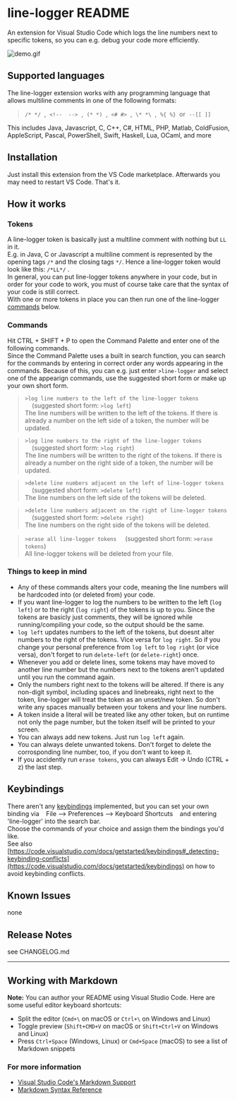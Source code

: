 # line-logger README

An extension for Visual Studio Code which logs the line numbers next to specific tokens, so you can e.g. debug your code more efficiently.

![demo.gif](https://www.github.com/Huegelkoenig/line-logger-VSCE/docs/demo.gif)

## Supported languages
The line-logger extension works with any programming language that allows multiline comments in one of the following formats:<br>
> `/* */`&nbsp;&nbsp;,&nbsp;&nbsp;`<!--  -->`&nbsp;&nbsp;,&nbsp;&nbsp;`(* *)`&nbsp;&nbsp;,&nbsp;&nbsp;`<# #>`&nbsp;&nbsp;,&nbsp;&nbsp;`\* *\`&nbsp;&nbsp;,&nbsp;&nbsp;`%{ %}`&nbsp;&nbsp;or&nbsp;&nbsp;`--[[ ]]`<br>

This includes Java, Javascript, C, C++, C#, HTML, PHP, Matlab, ColdFusion, AppleScript, Pascal, PowerShell, Swift, Haskell, Lua, OCaml, and more

## Installation
Just install this extension from the VS Code marketplace. Afterwards you may need to restart VS Code. That's it.

## How it works
### Tokens
A line-logger token is basically just a multiline comment with nothing but `LL` in it.<br>
E.g. in Java, C or Javascript a multiline comment is represented by the opening tags `/*` and the closing tags `*/`. Hence a line-logger token would look like this: `/*LL*/` .<br>
In general, you can put line-logger tokens anywhere in your code, but in order for your code to work, you must of course take care that the syntax of your code is still correct.<br>
With one or more tokens in place you can then run one of the line-logger [commands](#commands) below.<br>

### Commands
Hit CTRL + SHIFT + P to open the Command Palette and enter one of the following commands.<br>
Since the Command Palette uses a built in search function, you can search for the commands by entering in correct order any words appearing in the commands. Because of this, you can e.g. just enter `>line-logger` and select one of the appearign commands, use the suggested short form or make up your own short form.

>`>log line numbers to the left of the line-logger tokens`  &nbsp;&nbsp;&nbsp;&nbsp;\(suggested short form: `>log left`\)<br>
The line numbers will be written to the left of the tokens. If there is already a number on the left side of a token, the number will be updated.

>`>log line numbers to the right of the line-logger tokens`  &nbsp;&nbsp;&nbsp;&nbsp;\(suggested short form: `>log right`\)<br>
The line numbers will be written to the right of the tokens. If there is already a number on the right side of a token, the number will be updated.

>`>delete line numbers adjacent on the left of line-logger tokens`  &nbsp;&nbsp;&nbsp;&nbsp;\(suggested short form: `>delete left`\)<br>
The line numbers on the left side of the tokens will be deleted.

>`>delete line numbers adjacent on the right of line-logger tokens`  &nbsp;&nbsp;&nbsp;&nbsp;\(suggested short form: `>delete right`\)<br>
The line numbers on the right side of the tokens will be deleted.

>`>erase all line-logger tokens`  &nbsp;&nbsp;&nbsp;&nbsp;\(suggested short form: `>erase tokens`\)<br>
All line-logger tokens will be deleted from your file.

### Things to keep in mind
- Any of these commands alters your code, meaning the line numbers will be hardcoded into (or deleted from) your code.<br>
- If you want line-logger to log the numbers to be written to the left \(`log left`\) or to the right \(`log right`\) of the tokens is up to you. Since the tokens are basicly just comments, they will be ignored while running/compiling your code, so the output should be the same.<br>
- `log left` updates numbers to the left of the tokens, but doesnt alter numbers to the right of the tokens. Vice versa for `log right`. So if you change your personal preference from `log left` to `log right` \(or vice versa\), don't forget to run `delete-left` \(or `delete-right`\) once.<br>
- Whenever you add or delete lines, some tokens may have moved to another line number but the numbers next to the tokens aren't updated until you run the command again.<br>
- Only the numbers right next to the tokens will be altered. If there is any non-digit symbol, including spaces and linebreaks, right next to the token, line-logger will treat the token as an unset/new token. So don't write any spaces manually between your tokens and your line numbers.<br>
- A token inside a literal will be treated like any other token, but on runtime not only the page number, but the token itself will be printed to your screen. <br>
- You can always add new tokens. Just run `log left` again.<br>
- You can always delete unwanted tokens. Don't forget to delete the corrosponding line number, too, if you don't want to keep it.<br>
- If you accidently run `erase tokens`, you can always Edit -> Undo \(CTRL + z\) the last step.

## Keybindings
There aren't any [keybindings](https://code.visualstudio.com/docs/getstarted/keybindings) implemented, but you can set your own binding  via &nbsp;&nbsp; File --> Preferences --> Keyboard Shortcuts &nbsp;&nbsp; and entering 'line-logger' into the search bar.<br>
Choose the commands of your choice and assign them the bindings you'd like.<br>
See also [https://code.visualstudio.com/docs/getstarted/keybindings#_detecting-keybinding-conflicts](https://code.visualstudio.com/docs/getstarted/keybindings) on how to avoid keybinding conflicts.

## Known Issues
none

## Release Notes 
see CHANGELOG.md

-----------------------------------------------------------------------------------------------------------

## Working with Markdown

**Note:** You can author your README using Visual Studio Code.  Here are some useful editor keyboard shortcuts:

* Split the editor (`Cmd+\` on macOS or `Ctrl+\` on Windows and Linux)
* Toggle preview (`Shift+CMD+V` on macOS or `Shift+Ctrl+V` on Windows and Linux)
* Press `Ctrl+Space` (Windows, Linux) or `Cmd+Space` (macOS) to see a list of Markdown snippets

### For more information

* [Visual Studio Code's Markdown Support](http://code.visualstudio.com/docs/languages/markdown)
* [Markdown Syntax Reference](https://help.github.com/articles/markdown-basics/)

